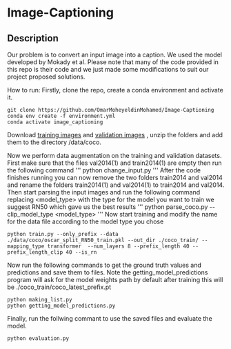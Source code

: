 # Image-Captioning

## Description

Our problem is to convert an input image into a caption. We used the model developed by Mokady et al.
Please note that many of the code provided in this repo is their code and we just made some modifications to suit our project proposed solutions.

How to run:
Firstly, clone the repo, create a conda environment and activate it.
```
git clone https://github.com/OmarMoheyeldinMohamed/Image-Captioning
conda env create -f environment.yml
conda activate image_captioning
```
Download [training images](http://images.cocodataset.org/zips/train2014.zip) and [validation images](http://images.cocodataset.org/zips/val2014.zip) , unzip the folders and add them to the directory /data/coco.

Now we perform data augmentation on the training and validation datasets. First make sure that the files val2014(1) and train2014(1) are empty then run the following command
'''
python change_input.py
'''
After the code finishes running you can now remove the two folders train2014 and val2014 and rename the folders train2014(1) and val2014(1) to train2014 and val2014. Then start parsing the input images and run the following command replacing <model_type> with the type for the model you want to train we suggest RN50 which gave us the best results
'''
python parse_coco.py --clip_model_type <model_type>
'''
Now start training and modify the name for the data file according to the model type you chose
```
python train.py --only_prefix --data ./data/coco/oscar_split_RN50_train.pkl --out_dir ./coco_train/ --mapping_type transformer  --num_layers 8 --prefix_length 40 --prefix_length_clip 40 --is_rn
```
Now run the following commands to get the ground truth values and predictions and save them to files. Note the getting_model_predictions program will ask for the model weights path by default after training this will be ./coco_train/coco_latest_prefix.pt
```
python making_list.py
python getting_model_predictions.py 
```
Finally, run the follwing commant to use the saved files and evaluate the model.
```
python evaluation.py 
```
